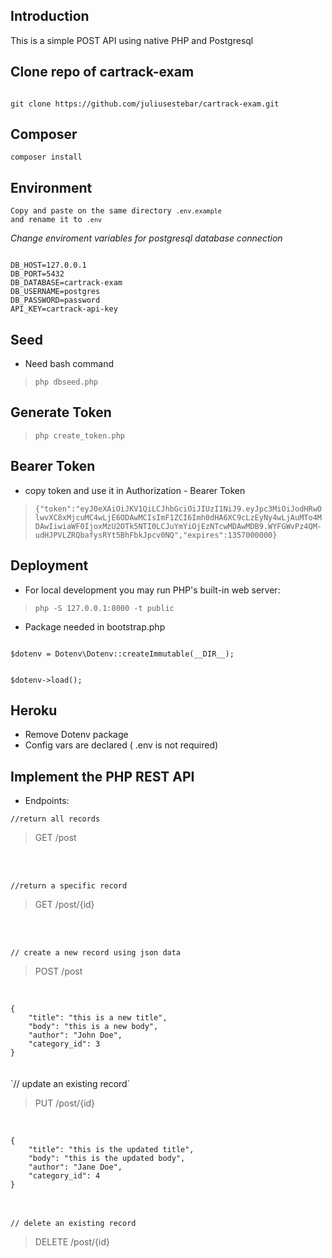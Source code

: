 ## Introduction

This is a simple POST API using native PHP and Postgresql

## Clone repo of cartrack-exam
<pre><code>
git clone https://github.com/juliusestebar/cartrack-exam.git
</code></pre>

## Composer
<code>composer install</code>

## Environment


<code>Copy and paste on the same directory `.env.example` and rename it to `.env` </code>


*Change enviroment variables for postgresql database connection*

<pre><code>
DB_HOST=127.0.0.1
DB_PORT=5432
DB_DATABASE=cartrack-exam
DB_USERNAME=postgres
DB_PASSWORD=password
API_KEY=cartrack-api-key
</code></pre>

## Seed
- Need bash command
<blockquote>
<code>php dbseed.php </code>
</blockquote>

## Generate Token

<blockquote>
<code>php create_token.php </code>
</blockquote>

## Bearer Token
- copy token and use it in Authorization - Bearer Token 
<blockquote>
<code>{"token":"eyJ0eXAiOiJKV1QiLCJhbGciOiJIUzI1NiJ9.eyJpc3MiOiJodHRwOlwvXC8xMjcuMC4wLjE6ODAwMCIsImF1ZCI6Imh0dHA6XC9cLzEyNy4wLjAuMTo4MDAwIiwiaWF0IjoxMzU2OTk5NTI0LCJuYmYiOjEzNTcwMDAwMDB9.WYFGWvPz4QM-udHJPVLZRQbafysRYt5BhFbkJpcv0NQ","expires":1357000000}</code>
</blockquote>


## Deployment
- For local development you may run PHP's built-in web server:
<blockquote>
<code>php -S 127.0.0.1:8000 -t public</code>
</blockquote>

- Package needed in bootstrap.php

<code>
$dotenv = Dotenv\Dotenv::createImmutable(__DIR__);

$dotenv->load();
</code>

## Heroku

- Remove Dotenv package
- Config vars are declared ( .env is not required)


## Implement the PHP REST API
- Endpoints:

`//return all records`

<blockquote>GET /post</blockquote><br /><br />

`//return a specific record`

<blockquote>GET /post/{id}</blockquote><br /><br />

`// create a new record using json data`

<blockquote>POST /post</blockquote><br />
<code>
{
    "title": "this is a new title",
    "body": "this is a new body",
    "author": "John Doe",
    "category_id": 3
}
</code><br /><br />
`// update an existing record`

<blockquote>PUT /post/{id}</blockquote><br />
<code>
{
    "title": "this is the updated title",
    "body": "this is the updated body",
    "author": "Jane Doe",
    "category_id": 4
}
</code><br /><br />

`// delete an existing record`

<blockquote>DELETE /post/{id}</blockquote><br /><br />


